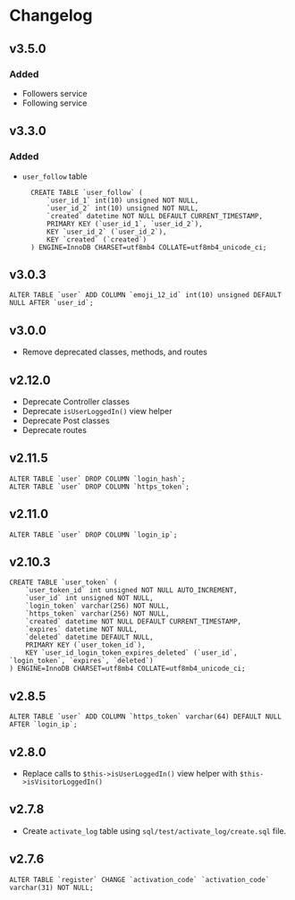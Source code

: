 # Changelog

## v3.5.0

### Added

- Followers service
- Following service

## v3.3.0

### Added

- `user_follow` table

        CREATE TABLE `user_follow` (
            `user_id_1` int(10) unsigned NOT NULL,
            `user_id_2` int(10) unsigned NOT NULL,
            `created` datetime NOT NULL DEFAULT CURRENT_TIMESTAMP,
            PRIMARY KEY (`user_id_1`, `user_id_2`),
            KEY `user_id_2` (`user_id_2`),
            KEY `created` (`created`)
        ) ENGINE=InnoDB CHARSET=utf8mb4 COLLATE=utf8mb4_unicode_ci;

## v3.0.3

```
ALTER TABLE `user` ADD COLUMN `emoji_12_id` int(10) unsigned DEFAULT NULL AFTER `user_id`;
```

## v3.0.0

- Remove deprecated classes, methods, and routes

## v2.12.0

- Deprecate Controller classes
- Deprecate `isUserLoggedIn()` view helper
- Deprecate Post classes
- Deprecate routes

## v2.11.5

```
ALTER TABLE `user` DROP COLUMN `login_hash`;
ALTER TABLE `user` DROP COLUMN `https_token`;
```

## v2.11.0

```
ALTER TABLE `user` DROP COLUMN `login_ip`;
```

## v2.10.3

```
CREATE TABLE `user_token` (
    `user_token_id` int unsigned NOT NULL AUTO_INCREMENT,
    `user_id` int unsigned NOT NULL,
    `login_token` varchar(256) NOT NULL,
    `https_token` varchar(256) NOT NULL,
    `created` datetime NOT NULL DEFAULT CURRENT_TIMESTAMP,
    `expires` datetime NOT NULL,
    `deleted` datetime DEFAULT NULL,
    PRIMARY KEY (`user_token_id`),
    KEY `user_id_login_token_expires_deleted` (`user_id`, `login_token`, `expires`, `deleted`)
) ENGINE=InnoDB CHARSET=utf8mb4 COLLATE=utf8mb4_unicode_ci;
```

## v2.8.5

```
ALTER TABLE `user` ADD COLUMN `https_token` varchar(64) DEFAULT NULL AFTER `login_ip`;
```

## v2.8.0

- Replace calls to `$this->isUserLoggedIn()` view helper with `$this->isVisitorLoggedIn()`

## v2.7.8

- Create `activate_log` table using `sql/test/activate_log/create.sql` file.

## v2.7.6

```
ALTER TABLE `register` CHANGE `activation_code` `activation_code` varchar(31) NOT NULL;
```
